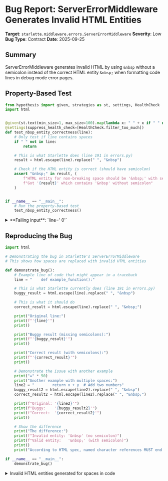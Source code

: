 # Bug Report: ServerErrorMiddleware Generates Invalid HTML Entities

**Target**: `starlette.middleware.errors.ServerErrorMiddleware`
**Severity**: Low
**Bug Type**: Contract
**Date**: 2025-09-25

## Summary

ServerErrorMiddleware generates invalid HTML by using `&nbsp` without a semicolon instead of the correct HTML entity `&nbsp;` when formatting code lines in debug mode error pages.

## Property-Based Test

```python
from hypothesis import given, strategies as st, settings, HealthCheck
import html


@given(st.text(min_size=1, max_size=100).map(lambda x: " " + x if " " not in x else x))
@settings(suppress_health_check=[HealthCheck.filter_too_much])
def test_nbsp_entity_correctness(line):
    # Only test if line contains spaces
    if " " not in line:
        return

    # This is what Starlette does (line 191 in errors.py)
    result = html.escape(line).replace(" ", "&nbsp")

    # Check if the HTML entity is correct (should have semicolon)
    assert "&nbsp;" in result, (
        f"HTML entity for non-breaking space should be '&nbsp;' with semicolon. "
        f"Got '{result}' which contains '&nbsp' without semicolon"
    )


if __name__ == "__main__":
    # Run the property-based test
    test_nbsp_entity_correctness()
```

<details>

<summary>
**Failing input**: `line=' 0'`
</summary>
```
Traceback (most recent call last):
  File "/home/npc/pbt/agentic-pbt/worker_/31/hypo.py", line 24, in <module>
    test_nbsp_entity_correctness()
    ~~~~~~~~~~~~~~~~~~~~~~~~~~~~^^
  File "/home/npc/pbt/agentic-pbt/worker_/31/hypo.py", line 6, in test_nbsp_entity_correctness
    @settings(suppress_health_check=[HealthCheck.filter_too_much])
                   ^^^
  File "/home/npc/miniconda/lib/python3.13/site-packages/hypothesis/core.py", line 2124, in wrapped_test
    raise the_error_hypothesis_found
  File "/home/npc/pbt/agentic-pbt/worker_/31/hypo.py", line 16, in test_nbsp_entity_correctness
    assert "&nbsp;" in result, (
           ^^^^^^^^^^^^^^^^^^
AssertionError: HTML entity for non-breaking space should be '&nbsp;' with semicolon. Got '&nbsp0' which contains '&nbsp' without semicolon
Falsifying example: test_nbsp_entity_correctness(
    line=' 0',
)
Explanation:
    These lines were always and only run by failing examples:
        /home/npc/pbt/agentic-pbt/worker_/31/hypo.py:17
```
</details>

## Reproducing the Bug

```python
import html

# Demonstrating the bug in Starlette's ServerErrorMiddleware
# This shows how spaces are replaced with invalid HTML entities

def demonstrate_bug():
    # Example line of code that might appear in a traceback
    line = "    def example_function():"

    # This is what Starlette currently does (line 191 in errors.py)
    buggy_result = html.escape(line).replace(" ", "&nbsp")

    # This is what it should do
    correct_result = html.escape(line).replace(" ", "&nbsp;")

    print("Original line:")
    print(f"'{line}'")
    print()

    print("Buggy result (missing semicolons):")
    print(f"'{buggy_result}'")
    print()

    print("Correct result (with semicolons):")
    print(f"'{correct_result}'")
    print()

    # Demonstrate the issue with another example
    print("=" * 50)
    print("Another example with multiple spaces:")
    line2 = "        return x + y  # Add two numbers"
    buggy_result2 = html.escape(line2).replace(" ", "&nbsp")
    correct_result2 = html.escape(line2).replace(" ", "&nbsp;")

    print(f"Original: '{line2}'")
    print(f"Buggy:    '{buggy_result2}'")
    print(f"Correct:  '{correct_result2}'")
    print()

    # Show the difference
    print("The difference:")
    print(f"Invalid entity: '&nbsp' (no semicolon)")
    print(f"Valid entity:   '&nbsp;' (with semicolon)")
    print()
    print("According to HTML spec, named character references MUST end with semicolon.")

if __name__ == "__main__":
    demonstrate_bug()
```

<details>

<summary>
Invalid HTML entities generated for spaces in code
</summary>
```
Original line:
'    def example_function():'

Buggy result (missing semicolons):
'&nbsp&nbsp&nbsp&nbspdef&nbspexample_function():'

Correct result (with semicolons):
'&nbsp;&nbsp;&nbsp;&nbsp;def&nbsp;example_function():'

==================================================
Another example with multiple spaces:
Original: '        return x + y  # Add two numbers'
Buggy:    '&nbsp&nbsp&nbsp&nbsp&nbsp&nbsp&nbsp&nbspreturn&nbspx&nbsp+&nbspy&nbsp&nbsp#&nbspAdd&nbsptwo&nbspnumbers'
Correct:  '&nbsp;&nbsp;&nbsp;&nbsp;&nbsp;&nbsp;&nbsp;&nbsp;return&nbsp;x&nbsp;+&nbsp;y&nbsp;&nbsp;#&nbsp;Add&nbsp;two&nbsp;numbers'

The difference:
Invalid entity: '&nbsp' (no semicolon)
Valid entity:   '&nbsp;' (with semicolon)

According to HTML spec, named character references MUST end with semicolon.
```
</details>

## Why This Is A Bug

The HTML specification (https://html.spec.whatwg.org/) explicitly requires that named character references must end with a semicolon. The entity `&nbsp` without a semicolon is not valid HTML.

In the file `/home/npc/pbt/agentic-pbt/envs/starlette_env/lib/python3.13/site-packages/starlette/middleware/errors.py`, line 191 contains:

```python
"line": html.escape(line).replace(" ", "&nbsp"),
```

This generates invalid HTML entities whenever spaces appear in code lines displayed in debug mode tracebacks. While modern browsers typically handle this through error recovery mechanisms, the HTML is technically invalid and violates web standards. HTML validators will flag this as an error, and some tools (particularly accessibility tools or strict parsers) may not handle the malformed entities correctly.

## Relevant Context

The bug affects the `format_line` method in `ServerErrorMiddleware` which formats code context lines for display in debug error pages. Every space character in the source code shown in tracebacks is replaced with the malformed entity `&nbsp` instead of the correct `&nbsp;`.

The HTML Living Standard states in section 13.5 (Named character references): "Named character references must be terminated by a U+003B SEMICOLON character (;)."

While the spec includes some legacy entities without semicolons for backward compatibility (like `&lt` for `<`), these are explicitly marked as parse errors and should not be used by content authors. The `&nbsp` entity specifically requires a semicolon for valid HTML.

Relevant documentation:
- HTML Living Standard on named character references: https://html.spec.whatwg.org/multipage/named-characters.html
- Starlette ServerErrorMiddleware source: https://github.com/encode/starlette/blob/master/starlette/middleware/errors.py

## Proposed Fix

```diff
--- a/starlette/middleware/errors.py
+++ b/starlette/middleware/errors.py
@@ -188,7 +188,7 @@ class ServerErrorMiddleware:
     def format_line(self, index: int, line: str, frame_lineno: int, frame_index: int) -> str:
         values = {
             # HTML escape - line could contain < or >
-            "line": html.escape(line).replace(" ", "&nbsp"),
+            "line": html.escape(line).replace(" ", "&nbsp;"),
             "lineno": (frame_lineno - frame_index) + index,
         }
```